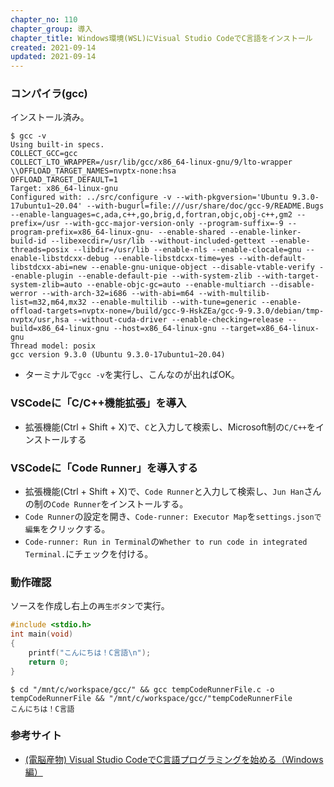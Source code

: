 ```yaml
---
chapter_no: 110
chapter_group: 導入
chapter_title: Windows環境(WSL)にVisual Studio CodeでC言語をインストール
created: 2021-09-14
updated: 2021-09-14
---
```

### コンパイラ(gcc)
インストール済み。  
```output:gcc -vを実行
$ gcc -v
Using built-in specs.
COLLECT_GCC=gcc
COLLECT_LTO_WRAPPER=/usr/lib/gcc/x86_64-linux-gnu/9/lto-wrapper
\\OFFLOAD_TARGET_NAMES=nvptx-none:hsa
OFFLOAD_TARGET_DEFAULT=1
Target: x86_64-linux-gnu
Configured with: ../src/configure -v --with-pkgversion='Ubuntu 9.3.0-17ubuntu1~20.04' --with-bugurl=file:///usr/share/doc/gcc-9/README.Bugs --enable-languages=c,ada,c++,go,brig,d,fortran,objc,obj-c++,gm2 --prefix=/usr --with-gcc-major-version-only --program-suffix=-9 --program-prefix=x86_64-linux-gnu- --enable-shared --enable-linker-build-id --libexecdir=/usr/lib --without-included-gettext --enable-threads=posix --libdir=/usr/lib --enable-nls --enable-clocale=gnu --enable-libstdcxx-debug --enable-libstdcxx-time=yes --with-default-libstdcxx-abi=new --enable-gnu-unique-object --disable-vtable-verify --enable-plugin --enable-default-pie --with-system-zlib --with-target-system-zlib=auto --enable-objc-gc=auto --enable-multiarch --disable-werror --with-arch-32=i686 --with-abi=m64 --with-multilib-list=m32,m64,mx32 --enable-multilib --with-tune=generic --enable-offload-targets=nvptx-none=/build/gcc-9-HskZEa/gcc-9-9.3.0/debian/tmp-nvptx/usr,hsa --without-cuda-driver --enable-checking=release --build=x86_64-linux-gnu --host=x86_64-linux-gnu --target=x86_64-linux-gnu
Thread model: posix
gcc version 9.3.0 (Ubuntu 9.3.0-17ubuntu1~20.04) 
```
- ターミナルで`gcc -v`を実行し、こんなのが出ればOK。

### VSCodeに「C/C++機能拡張」を導入
- 拡張機能(Ctrl + Shift + X)で、`C`と入力して検索し、Microsoft制の`C/C++`をインストールする

### VSCodeに「Code Runner」を導入する
- 拡張機能(Ctrl + Shift + X)で、`Code Runner`と入力して検索し、`Jun Han`さんの制の`Code Runner`をインストールする。
- `Code Runner`の設定を開き、`Code-runner: Executor Map`を`settings.jsonで編集`をクリックする。
- `Code-runner: Run in Terminal`の`Whether to run code in integrated Terminal.`にチェックを付ける。

### 動作確認
ソースを作成し右上の`再生ボタン`で実行。
```:hello.c
#include <stdio.h>
int main(void)
{
    printf("こんにちは！C言語\n");
    return 0;
}
```

```output:出力結果
$ cd "/mnt/c/workspace/gcc/" && gcc tempCodeRunnerFile.c -o tempCodeRunnerFile && "/mnt/c/workspace/gcc/"tempCodeRunnerFile
こんにちは！C言語
```

### 参考サイト
- [(電脳産物) Visual Studio CodeでC言語プログラミングを始める（Windows編）](https://dianxnao.com/visual-studio-code%E3%81%A7c%E8%A8%80%E8%AA%9E%E3%83%97%E3%83%AD%E3%82%B0%E3%83%A9%E3%83%9F%E3%83%B3%E3%82%B0%E3%82%92%E5%A7%8B%E3%82%81%E3%82%8B%EF%BC%88windows%E7%B7%A8%EF%BC%89/)
